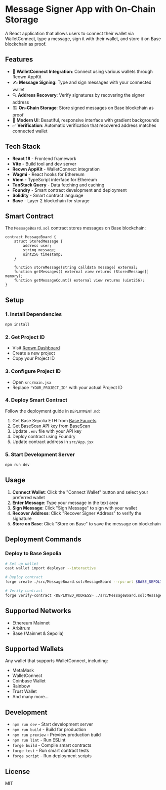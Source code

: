 # Message Signer App with On-Chain Storage

A React application that allows users to connect their wallet via WalletConnect, type a message, sign it with their wallet, and store it on Base blockchain as proof.

## Features

- 🔗 **WalletConnect Integration**: Connect using various wallets through Reown AppKit
- ✍️ **Message Signing**: Type and sign messages with your connected wallet
- 🔍 **Address Recovery**: Verify signatures by recovering the signer address
- 🏗️ **On-Chain Storage**: Store signed messages on Base blockchain as proof
- 🎨 **Modern UI**: Beautiful, responsive interface with gradient backgrounds
- ✅ **Verification**: Automatic verification that recovered address matches connected wallet

## Tech Stack

- **React 19** - Frontend framework
- **Vite** - Build tool and dev server
- **Reown AppKit** - WalletConnect integration
- **Wagmi** - React hooks for Ethereum
- **Viem** - TypeScript interface for Ethereum
- **TanStack Query** - Data fetching and caching
- **Foundry** - Smart contract development and deployment
- **Solidity** - Smart contract language
- **Base** - Layer 2 blockchain for storage

## Smart Contract

The `MessageBoard.sol` contract stores messages on Base blockchain:

```solidity
contract MessageBoard {
    struct StoredMessage {
        address user;
        string message;
        uint256 timestamp;
    }

    function storeMessage(string calldata message) external;
    function getMessages() external view returns (StoredMessage[] memory);
    function getMessageCount() external view returns (uint256);
}
```

## Setup

### 1. Install Dependencies

```bash
npm install
```

### 2. Get Project ID

- Visit [Reown Dashboard](https://dashboard.reown.com)
- Create a new project
- Copy your Project ID

### 3. Configure Project ID

- Open `src/main.jsx`
- Replace `'YOUR_PROJECT_ID'` with your actual Project ID

### 4. Deploy Smart Contract

Follow the deployment guide in `DEPLOYMENT.md`:

1. Get Base Sepolia ETH from [Base Faucets](https://docs.base.org/learn/faucets)
2. Get BaseScan API key from [BaseScan](https://basescan.org)
3. Update `.env` file with your API key
4. Deploy contract using Foundry
5. Update contract address in `src/App.jsx`

### 5. Start Development Server

```bash
npm run dev
```

## Usage

1. **Connect Wallet**: Click the "Connect Wallet" button and select your preferred wallet
2. **Enter Message**: Type your message in the text area
3. **Sign Message**: Click "Sign Message" to sign with your wallet
4. **Recover Address**: Click "Recover Signer Address" to verify the signature
5. **Store on Base**: Click "Store on Base" to save the message on blockchain

## Deployment Commands

### Deploy to Base Sepolia

```bash
# Set up wallet
cast wallet import deployer --interactive

# Deploy contract
forge create ./src/MessageBoard.sol:MessageBoard --rpc-url $BASE_SEPOLIA_RPC --account deployer

# Verify contract
forge verify-contract <DEPLOYED_ADDRESS> ./src/MessageBoard.sol:MessageBoard --chain 84532 --watch
```

## Supported Networks

- Ethereum Mainnet
- Arbitrum
- Base (Mainnet & Sepolia)

## Supported Wallets

Any wallet that supports WalletConnect, including:

- MetaMask
- WalletConnect
- Coinbase Wallet
- Rainbow
- Trust Wallet
- And many more...

## Development

- `npm run dev` - Start development server
- `npm run build` - Build for production
- `npm run preview` - Preview production build
- `npm run lint` - Run ESLint
- `forge build` - Compile smart contracts
- `forge test` - Run smart contract tests
- `forge script` - Run deployment scripts

## License

MIT
